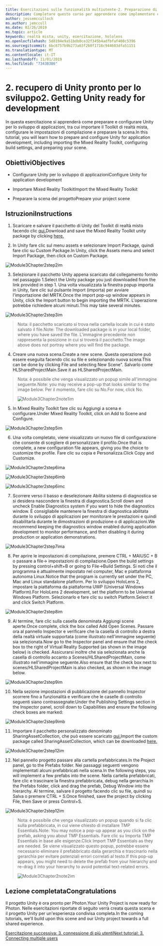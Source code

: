 ```yaml
---
title: Esercitazioni sulle funzionalità multiutente-2. Preparazione di Unity per lo sviluppo
description: Completare questo corso per apprendere come implementare esperienze condivise multiutente all'interno di un'applicazione HoloLens 2.
author: jessemcculloch
ms.author: jemccull
ms.date: 02/26/2019
ms.topic: article
keywords: realtà mista, unity, esercitazione, hololens
ms.openlocfilehash: 5d8194e9a51bdb0ce32f345b4adfbfaf408c5396
ms.sourcegitcommit: 6bc6757b9b273a63f260f1716c944603dfa51151
ms.translationtype: MT
ms.contentlocale: it-IT
ms.lasthandoff: 11/01/2019
ms.locfileid: "73438386"
---
```

# <a name="2-getting-unity-ready-for-development"></a><span data-ttu-id="c9642-105">2. recupero di Unity pronto per lo sviluppo</span><span class="sxs-lookup"><span data-stu-id="c9642-105">2. Getting Unity ready for development</span></span> 


<span data-ttu-id="c9642-106">In questa esercitazione si apprenderà come preparare e configurare Unity per lo sviluppo di applicazioni, tra cui importare il Toolkit di realtà mista, configurare le impostazioni di compilazione e preparare la scena.</span><span class="sxs-lookup"><span data-stu-id="c9642-106">In this tutorial, you will learn how to prepare and configure Unity for application development, including importing the Mixed Reality Toolkit, configuring build settings, and preparing your scene.</span></span>

## <a name="objectives"></a><span data-ttu-id="c9642-107">Obiettivi</span><span class="sxs-lookup"><span data-stu-id="c9642-107">Objectives</span></span>

- <span data-ttu-id="c9642-108">Configurare Unity per lo sviluppo di applicazioni</span><span class="sxs-lookup"><span data-stu-id="c9642-108">Configure Unity for application development</span></span>

- <span data-ttu-id="c9642-109">Importare Mixed Reality Toolkit</span><span class="sxs-lookup"><span data-stu-id="c9642-109">Import the Mixed Reality Toolkit</span></span>

- <span data-ttu-id="c9642-110">Preparare la scena del progetto</span><span class="sxs-lookup"><span data-stu-id="c9642-110">Prepare your project scene</span></span>

## <a name="instructions"></a><span data-ttu-id="c9642-111">Istruzioni</span><span class="sxs-lookup"><span data-stu-id="c9642-111">Instructions</span></span>

1. <span data-ttu-id="c9642-112">Scaricare e salvare il pacchetto di Unity del Toolkit di realtà misto facendo clic [qui.](https://github.com/microsoft/MixedRealityToolkit-Unity/releases/download/v2.0.0-RC2.1/Microsoft.MixedReality.Toolkit.Unity.Foundation-v2.0.0-RC2.1.unitypackage)</span><span class="sxs-lookup"><span data-stu-id="c9642-112">Download and save the Mixed Reality Toolkit unity package by clicking [here.](https://github.com/microsoft/MixedRealityToolkit-Unity/releases/download/v2.0.0-RC2.1/Microsoft.MixedReality.Toolkit.Unity.Foundation-v2.0.0-RC2.1.unitypackage)</span></span>

2. <span data-ttu-id="c9642-113">In Unity fare clic sul menu assets e selezionare Import Package, quindi fare clic su Custom Package.</span><span class="sxs-lookup"><span data-stu-id="c9642-113">In Unity, click the Assets menu and select Import Package, then click on Custom Package.</span></span>

![Module3Chapter2step2im](images/module3chapter2step2im.PNG)

3. <span data-ttu-id="c9642-115">Selezionare il pacchetto Unity appena scaricato dal collegamento fornito nel passaggio 1.</span><span class="sxs-lookup"><span data-stu-id="c9642-115">Select the Unity package you just downloaded from the link provided in step 1.</span></span> <span data-ttu-id="c9642-116">Una volta visualizzata la finestra popup importa in Unity, fare clic sul pulsante Import (importa) per avviare l'importazione del MRTK.</span><span class="sxs-lookup"><span data-stu-id="c9642-116">Once the import pop-up window appears in Unity, click the Import button to begin importing the MRTK.</span></span> <span data-ttu-id="c9642-117">L'operazione potrebbe richiedere alcuni minuti.</span><span class="sxs-lookup"><span data-stu-id="c9642-117">This may take several minutes.</span></span>

![Module3Chapter2step3im](images/module3chapter2step3im.PNG)

> <span data-ttu-id="c9642-119">Nota: il pacchetto scaricato si trova nella cartella locale in cui è stato salvato il file.</span><span class="sxs-lookup"><span data-stu-id="c9642-119">Note: The downloaded package is in your local folder, where you have saved the file.</span></span> <span data-ttu-id="c9642-120">L'immagine precedente non rappresenta la posizione in cui si troverà il pacchetto.</span><span class="sxs-lookup"><span data-stu-id="c9642-120">The image above does not portray where you will find the package.</span></span>

4. <span data-ttu-id="c9642-121">Creare una nuova scena.</span><span class="sxs-lookup"><span data-stu-id="c9642-121">Create a new scene.</span></span> <span data-ttu-id="c9642-122">Questa operazione può essere eseguita facendo clic su file e selezionando nuova scena.</span><span class="sxs-lookup"><span data-stu-id="c9642-122">This can be done by clicking File and selecting New Scene".</span></span> <span data-ttu-id="c9642-123">Salvarlo come HLSharedProjectMain.</span><span class="sxs-lookup"><span data-stu-id="c9642-123">Save it as HLSharedProjectMain.</span></span>

> <span data-ttu-id="c9642-124">Nota: è possibile che venga visualizzato un popup simile all'immagine seguente.</span><span class="sxs-lookup"><span data-stu-id="c9642-124">Note: you may receive a pop-up that looks similar to the image below.</span></span> <span data-ttu-id="c9642-125">Per il momento, fare clic su No.</span><span class="sxs-lookup"><span data-stu-id="c9642-125">For now, click No.</span></span>
>
> ![Module3Chapter2note1im](images/module3chapter2note1im.PNG)

5. <span data-ttu-id="c9642-127">In Mixed Reality Toolkit fare clic su Aggiungi a scena e configurare.</span><span class="sxs-lookup"><span data-stu-id="c9642-127">Under Mixed Reality Toolkit, click on Add to Scene and Configure.</span></span>

![Module3Chapter2step5im](images/module3chapter2step5im.PNG)

6. <span data-ttu-id="c9642-129">Una volta completato, viene visualizzato un nuovo file di configurazione che consente di scegliere di personalizzare il profilo.</span><span class="sxs-lookup"><span data-stu-id="c9642-129">Once that is complete, a new configuration file appears, giving you the choice to customize the profile.</span></span> <span data-ttu-id="c9642-130">Fare clic su copia e Personalizza.</span><span class="sxs-lookup"><span data-stu-id="c9642-130">Click Copy and Customize.</span></span>

![Module3Chapter2step6ima](images/module3chapter2step6ima.PNG)

![Module3Chapter2step6imb](images/module3chapter2step6imb.PNG)

![Module3Chapter2step6imc](images/module3chapter2step6imc.PNG)

7. <span data-ttu-id="c9642-134">Scorrere verso il basso e deselezionare Abilita sistema di diagnostica se si desidera nascondere la finestra di diagnostica.</span><span class="sxs-lookup"><span data-stu-id="c9642-134">Scroll down and uncheck Enable Diagnostics system if you want to hide the diagnostics window.</span></span> <span data-ttu-id="c9642-135">È consigliabile mantenere la finestra di diagnostica abilitata durante lo sviluppo di applicazioni per monitorare le prestazioni e quindi disabilitarla durante le dimostrazioni di produzione o di applicazioni.</span><span class="sxs-lookup"><span data-stu-id="c9642-135">We recommend keeping the diagnostics window enabled during application development to monitor performance, and then disabling it during production or application demonstrations.</span></span> 

![Module3Chapter2step7ima](images/module3chapter2step7ima.PNG)

8. <span data-ttu-id="c9642-137">Per aprire le impostazioni di compilazione, premere CTRL + MAIUSC + B o passare a file-> impostazioni di compilazione.</span><span class="sxs-lookup"><span data-stu-id="c9642-137">Open the build settings by pressing control+shift+B or going to File->Build Settings.</span></span> <span data-ttu-id="c9642-138">Si noti che il programma è attualmente impostato nel computer, Mac e piattaforma autonoma Linux.</span><span class="sxs-lookup"><span data-stu-id="c9642-138">Notice that the program is currently set under the PC, Mac and Linux standalone platform.</span></span> <span data-ttu-id="c9642-139">Per lo sviluppo HoloLens 2, impostare la piattaforma da piattaforma UWP (Universal Windows Platform).</span><span class="sxs-lookup"><span data-stu-id="c9642-139">For HoloLens 2 development, set the platform to be Universal Windows Platform.</span></span> <span data-ttu-id="c9642-140">Selezionarlo e fare clic su switch Platform.</span><span class="sxs-lookup"><span data-stu-id="c9642-140">Select it and click Switch Platform.</span></span>

![Module3Chapter2step8im](images/module3chapter2step8im.PNG)

9. <span data-ttu-id="c9642-142">Al termine, fare clic sulla casella denominata Aggiungi scene aperte.</span><span class="sxs-lookup"><span data-stu-id="c9642-142">Once complete, click the box called Add Open Scenes.</span></span> <span data-ttu-id="c9642-143">Passare ora al pannello Inspector e verificare che la casella di controllo a destra della realtà virtuale supportata (come illustrato nell'immagine seguente) sia selezionata.</span><span class="sxs-lookup"><span data-stu-id="c9642-143">Now go to the Inspector panel and ensure that the check box to the right of Virtual Reality Supported (as shown in the image below) is checked.</span></span> <span data-ttu-id="c9642-144">Assicurarsi inoltre che sia selezionata anche la casella di controllo accanto a Scenes/HLSharedProjectMain, come illustrato nell'immagine seguente.</span><span class="sxs-lookup"><span data-stu-id="c9642-144">Also ensure that the check box next to scenes/HLSharedProjectMain is also checked, as shown in the image below.</span></span>

![Module3Chapter2step9im](images/module3chapter2step9im.PNG)

10. <span data-ttu-id="c9642-146">Nella sezione impostazioni di pubblicazione del pannello Inspector scorrere fino a funzionalità e verificare che le caselle di controllo seguenti siano contrassegnate:</span><span class="sxs-lookup"><span data-stu-id="c9642-146">Under the Publishing Settings section in the Inspector panel, scroll down to Capabilities and ensure the following check boxes are marked:</span></span>

![Module3Chapter2step9imb](images/module3chapter2step9imb.PNG)

11. <span data-ttu-id="c9642-148">Importare il pacchetto personalizzato denominato SharingAssetCollection, che può essere scaricato [qui.](https://github.com/microsoft/MixedRealityLearning/releases/tag/development)</span><span class="sxs-lookup"><span data-stu-id="c9642-148">Import the custom package called SharingAssetCollection, which can be downloaded [here.](https://github.com/microsoft/MixedRealityLearning/releases/tag/development)</span></span>

![Module3Chapter2step12im](images/module3chapter2step11im.PNG)

12. <span data-ttu-id="c9642-150">Nel pannello progetto passare alla cartella prefabbricates.</span><span class="sxs-lookup"><span data-stu-id="c9642-150">In the Project panel, go to the Prefabs folder.</span></span> <span data-ttu-id="c9642-151">Nei passaggi seguenti vengono implementati alcuni prefabbricati nella scena.</span><span class="sxs-lookup"><span data-stu-id="c9642-151">In the following steps, you will implement a few prefabs into the scene.</span></span> <span data-ttu-id="c9642-152">Nella cartella prefabbricati, fare clic e trascinare la finestra prefabbricata, debug nella gerarchia.</span><span class="sxs-lookup"><span data-stu-id="c9642-152">In the Prefabs folder, click and drag the prefab, Debug Window into the hierarchy.</span></span> <span data-ttu-id="c9642-153">Al termine, salvare il progetto facendo clic su file, quindi su Salva o premere CTRL + S.</span><span class="sxs-lookup"><span data-stu-id="c9642-153">Once finished, save the project by clicking File, then Save or press Control+S.</span></span>

![Module3Chapter2step12im](images/module3chapter2step12im.PNG)

   > <span data-ttu-id="c9642-155">Nota: è possibile che venga visualizzato un popup quando si fa clic sulla prefabbricata, in cui viene chiesto di installare TMP Essentials.</span><span class="sxs-lookup"><span data-stu-id="c9642-155">Note: You may notice a pop-up appear as you click on the prefab, asking you about TMP Essentials.</span></span> <span data-ttu-id="c9642-156">Fare clic su Importa TMP Essentials in base alle esigenze.</span><span class="sxs-lookup"><span data-stu-id="c9642-156">Click Import TMP Essentials as they are needed.</span></span> <span data-ttu-id="c9642-157">Se viene visualizzato questo popup, potrebbe essere necessario eliminare il prefabbricato dalla gerarchia e trascinarlo nella gerarchia per evitare potenziali errori correlati al testo.</span><span class="sxs-lookup"><span data-stu-id="c9642-157">If this pop-up appears, you might need to delete the prefab from your hierarchy and re-drag it into your hierarchy to avoid potential text-related errors.</span></span>
   >
>![Module3Chapter2note2im](images/module3chapter2note2im.PNG)


## <a name="congratulations"></a><span data-ttu-id="c9642-159">Lezione completata</span><span class="sxs-lookup"><span data-stu-id="c9642-159">Congratulations</span></span>

<span data-ttu-id="c9642-160">Il progetto Unity è ora pronto per Photon.</span><span class="sxs-lookup"><span data-stu-id="c9642-160">Your Unity Project is now ready for Photon.</span></span> <span data-ttu-id="c9642-161">Nelle esercitazioni riportate di seguito verrà creata questa scena e il progetto Unity per un'esperienza condivisa completa.</span><span class="sxs-lookup"><span data-stu-id="c9642-161">In the coming tutorials, we'll build upon this scene and our Unity project towards a full shared experience.</span></span>

<span data-ttu-id="c9642-162">[Esercitazione successiva: 3. connessione di più utenti](mrlearning-sharing(photon)-ch3.md)</span><span class="sxs-lookup"><span data-stu-id="c9642-162">[Next tutorial: 3. Connecting multiple users](mrlearning-sharing(photon)-ch3.md)</span></span>

